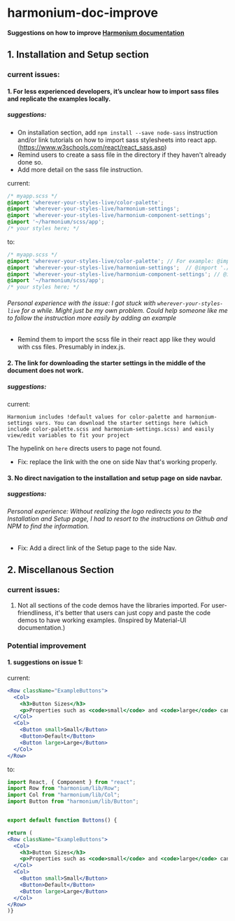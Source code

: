 # harmonium-doc-improve

#### Suggestions on how to improve [Harmonium documentation](https://harmonium.revelry.co/)

## 1. Installation and Setup section

### current issues: 

#### 1. For less experienced developers, it’s unclear how to import sass files and replicate the examples locally.

##### suggestions:

* On installation section, add `npm install --save node-sass` instruction  and/or 
link tutorials on how to import sass stylesheets into react app. (https://www.w3schools.com/react/react_sass.asp)
* Remind users to create a sass file in the directory if they haven't already done so.
* Add more detail on the sass file instruction.

current:
```scss
/* myapp.scss */
@import 'wherever-your-styles-live/color-palette';
@import 'wherever-your-styles-live/harmonium-settings';
@import 'wherever-your-styles-live/harmonium-component-settings';
@import '~/harmonium/scss/app';
/* your styles here; */
```
to:
```scss
/* myapp.scss */
@import 'wherever-your-styles-live/color-palette'; // For example: @import './styles/color-palette'
@import 'wherever-your-styles-live/harmonium-settings';  // @import './styles/harmonium-settings'
@import 'wherever-your-styles-live/harmonium-component-settings'; // @import './styles/harmonium-component-settings'
@import '~/harmonium/scss/app';
/* your styles here; */
```
###### Personal experience with the issue: I got stuck with `wherever-your-styles-live` for a while. Might just be my own problem. Could help someone like me to follow the instruction more easily by adding an example
* Remind them to import the scss file in their react app like they would with css files. Presumably in index.js.

#### 2. The link for downloading the starter settings in the middle of the document does not work.

##### suggestions:
current: 
```
Harmonium includes !default values for color-palette and harmonium-settings vars. You can download the starter settings here (which include color-palette.scss and harmonium-settings.scss) and easily view/edit variables to fit your project
```
The hypelink on `here` directs users to page not found.

* Fix: replace the link with the one on side Nav that's working properly.


 #### 3. No direct navigation to the installation and setup page on side navbar.

##### suggestions:

###### Personal experience: Without realizing the logo redirects you to the Installation and Setup page, I had to resort to the instructions on Github and NPM to find the information.

* Fix: Add a direct link of the Setup page to the side Nav.


## 2. Miscellanous Section

### current issues: 

1. Not all sections of the code demos have the libraries imported. For user-friendliness, it's better that users can just copy and paste the code demos to have working examples. (Inspired by Material-UI documentation.)

### Potential improvement

####  1. suggestions on issue 1:

current:
```jsx
<Row className="ExampleButtons">
  <Col>
    <h3>Button Sizes</h3>  
    <p>Properties such as <code>small</code> and <code>large</code> can be added to your button in order to change its size.</p>
  </Col>
  <Col>
    <Button small>Small</Button>
    <Button>Default</Button>
    <Button large>Large</Button>
  </Col>
</Row>

```
to:

```jsx
import React, { Component } from "react";
import Row from "harmonium/lib/Row";
import Col from "harmonium/lib/Col";
import Button from "harmonium/lib/Button";


export default function Buttons() {

return (
<Row className="ExampleButtons">
  <Col>
    <h3>Button Sizes</h3>  
    <p>Properties such as <code>small</code> and <code>large</code> can be added to your button in order to change its size.</p>
  </Col>
  <Col>
    <Button small>Small</Button>
    <Button>Default</Button>
    <Button large>Large</Button>
  </Col>
</Row>
)}

```





